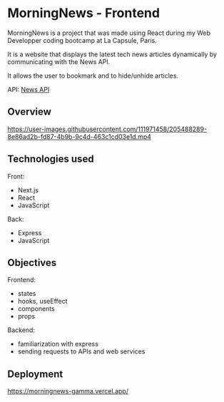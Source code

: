 # MorningNews - Frontend

MorningNews is a project that was made using React during my Web Developper coding bootcamp at La Capsule, Paris.

It is a website that displays the latest tech news articles dynamically by communicating with the News API.

It allows the user to bookmark and to hide/unhide articles.

API: [News API](https://newsapi.org/)


## Overview

https://user-images.githubusercontent.com/111971458/205488289-8e86ad2b-fd87-4b9b-9c4d-463c1cd03e1d.mp4


## Technologies used

Front:
+ Next.js
+ React
+ JavaScript

Back:
+ Express
+ JavaScript


## Objectives

Frontend:
+ states
+ hooks, useEffect
+ components
+ props

Backend:
+ familiarization with express
+ sending requests to APIs and web services


## Deployment
https://morningnews-gamma.vercel.app/
